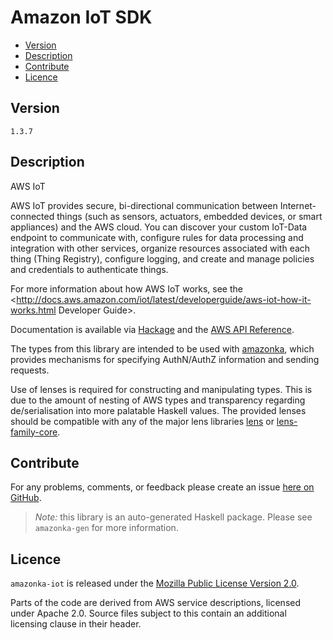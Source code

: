 # Amazon IoT SDK

* [Version](#version)
* [Description](#description)
* [Contribute](#contribute)
* [Licence](#licence)


## Version

`1.3.7`


## Description

AWS IoT

AWS IoT provides secure, bi-directional communication between
Internet-connected things (such as sensors, actuators, embedded devices,
or smart appliances) and the AWS cloud. You can discover your custom
IoT-Data endpoint to communicate with, configure rules for data
processing and integration with other services, organize resources
associated with each thing (Thing Registry), configure logging, and
create and manage policies and credentials to authenticate things.

For more information about how AWS IoT works, see the
<http://docs.aws.amazon.com/iot/latest/developerguide/aws-iot-how-it-works.html Developer Guide>.

Documentation is available via [Hackage](http://hackage.haskell.org/package/amazonka-iot)
and the [AWS API Reference](https://aws.amazon.com/documentation/).

The types from this library are intended to be used with [amazonka](http://hackage.haskell.org/package/amazonka),
which provides mechanisms for specifying AuthN/AuthZ information and sending requests.

Use of lenses is required for constructing and manipulating types.
This is due to the amount of nesting of AWS types and transparency regarding
de/serialisation into more palatable Haskell values.
The provided lenses should be compatible with any of the major lens libraries
[lens](http://hackage.haskell.org/package/lens) or [lens-family-core](http://hackage.haskell.org/package/lens-family-core).

## Contribute

For any problems, comments, or feedback please create an issue [here on GitHub](https://github.com/brendanhay/amazonka/issues).

> _Note:_ this library is an auto-generated Haskell package. Please see `amazonka-gen` for more information.


## Licence

`amazonka-iot` is released under the [Mozilla Public License Version 2.0](http://www.mozilla.org/MPL/).

Parts of the code are derived from AWS service descriptions, licensed under Apache 2.0.
Source files subject to this contain an additional licensing clause in their header.
